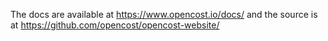 The docs are available at <https://www.opencost.io/docs/> and the source is at <https://github.com/opencost/opencost-website/>
